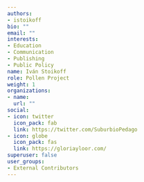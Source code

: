 ```yaml
---
authors:
- istoikoff
bio: ""
email: ""
interests:
- Education
- Communication
- Publishing
- Public Policy
name: Iván Stoikoff
role: Pollen Project
weight: 1
organizations:
- name: 
  url: ""
social:
- icon: twitter
  icon_pack: fab
  link: https://twitter.com/SuburbioPedago
- icon: globe
  icon_pack: fas
  link: https://gloriayloor.com/
superuser: false
user_groups:
- External Contributors
---
```

